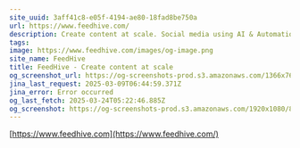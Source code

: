```yaml
---
site_uuid: 3aff41c8-e05f-4194-ae80-18fad8be750a
url: https://www.feedhive.com/
description: Create content at scale. Social media using AI & Automation.
tags: 
image: https://www.feedhive.com/images/og-image.png
site_name: FeedHive
title: FeedHive - Create content at scale
og_screenshot_url: https://og-screenshots-prod.s3.amazonaws.com/1366x768/80/false/bc83f7e987ef5e9072f0f1b76c3197d7254e5bb7e20d6bcf8ff9fecab3fad71e.jpeg
jina_last_request: 2025-03-09T06:44:59.371Z
jina_error: Error occurred
og_last_fetch: 2025-03-24T05:22:46.885Z
og_screenshot: https://og-screenshots-prod.s3.amazonaws.com/1920x1080/80/false/bc83f7e987ef5e9072f0f1b76c3197d7254e5bb7e20d6bcf8ff9fecab3fad71e.jpeg
---
```


[https://www.feedhive.com](https://www.feedhive.com/)
